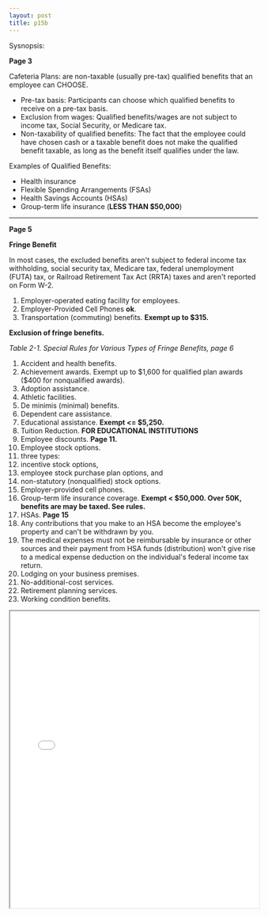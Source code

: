 ```yaml
---
layout: post
title: p15b
---
```


Sysnopsis:

**Page 3**

Cafeteria Plans: are non-taxable (usually pre-tax) qualified benefits that an employee can CHOOSE.

- Pre-tax basis: Participants can choose which qualified benefits to receive on a pre-tax basis.
- Exclusion from wages: Qualified benefits/wages are not subject to income tax, Social Security, or Medicare tax.
- Non-taxability of qualified benefits: The fact that the employee could have chosen cash or a taxable benefit does not make the qualified benefit taxable, as long as the benefit itself qualifies under the law.

Examples of Qualified Benefits:

  - Health insurance
  - Flexible Spending Arrangements (FSAs)
  - Health Savings Accounts (HSAs)
  - Group-term life insurance (**LESS THAN $50,000**)

---

**Page 5**

**Fringe Benefit**

In most cases, the excluded benefits aren't subject to federal income tax withholding, social security tax, Medicare tax, federal unemployment (FUTA) tax, or Railroad Retirement Tax Act (RRTA) taxes and aren't reported on Form W-2.

1. Employer-operated eating facility for employees. 
2. Employer-Provided Cell Phones **ok**.
3. Transportation (commuting) benefits. **Exempt up to $315.**    

**Exclusion of fringe benefits.** 

*Table 2-1. Special Rules for Various Types of Fringe Benefits, page 6*

1. Accident and health benefits.  
2. Achievement awards. Exempt up to \$1,600 for qualified plan awards ($400 for nonqualified awards).  
3. Adoption assistance.  
4. Athletic facilities.  
5. De minimis (minimal) benefits.  
6. Dependent care assistance.  
7. Educational assistance.  **Exempt <= $5,250.**  
8. Tuition Reduction. **FOR EDUCATIONAL INSTITUTIONS**
9. Employee discounts. **Page 11.**  
10. Employee stock options.   
   1.  three types:  
   2.  incentive stock options,  
   3.  employee stock purchase plan options, and   
   4.  non-statutory (nonqualified) stock options.  
11. Employer-provided cell phones.  
12. Group-term life insurance coverage. **Exempt < $50,000. Over 50K, benefits are may be taxed. See rules.**  
13. HSAs.  **Page 15**
   1. Any contributions that you make to an HSA become the employee's property and can't be withdrawn by you.  
   2. The medical expenses must not be reimbursable by insurance or other sources and their payment from HSA funds (distribution) won't give rise to a medical expense deduction on the individual's federal income tax return.  
14. Lodging on your business premises.   
15. No-additional-cost services.  
16. Retirement planning services.  
17. Working condition benefits.  


<div class="pdf-container">
<iframe src="/ea/assets/pdfs/hock/p15b.pdf" height="600" width="100%" allowFullScreen="true"></iframe>
</div>


